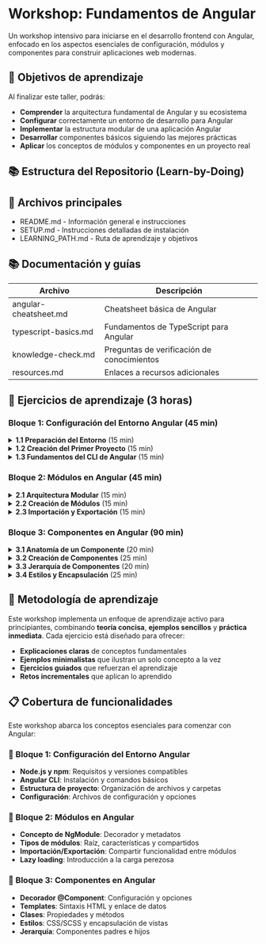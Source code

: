 # Workshop: Fundamentos de Angular

Un workshop intensivo para iniciarse en el desarrollo frontend con Angular, enfocado en los aspectos esenciales de configuración, módulos y componentes para construir aplicaciones web modernas.

## 🎯 Objetivos de aprendizaje

Al finalizar este taller, podrás:

- **Comprender** la arquitectura fundamental de Angular y su ecosistema
- **Configurar** correctamente un entorno de desarrollo para Angular
- **Implementar** la estructura modular de una aplicación Angular
- **Desarrollar** componentes básicos siguiendo las mejores prácticas
- **Aplicar** los conceptos de módulos y componentes en un proyecto real

## 📚 Estructura del Repositorio (Learn-by-Doing)

## 📄 Archivos principales

- README.md - Información general e instrucciones
- SETUP.md - Instrucciones detalladas de instalación
- LEARNING_PATH.md - Ruta de aprendizaje y objetivos

## 📚 Documentación y guías

| Archivo               | Descripción                                |
| --------------------- | ------------------------------------------ |
| angular-cheatsheet.md | Cheatsheet básica de Angular               |
| typescript-basics.md  | Fundamentos de TypeScript para Angular     |
| knowledge-check.md    | Preguntas de verificación de conocimientos |
| resources.md          | Enlaces a recursos adicionales             |

## 🧪 Ejercicios de aprendizaje (3 horas)

### Bloque 1: Configuración del Entorno Angular (45 min)

<details>
<summary><strong>1.1 Preparación del Entorno</strong> (15 min)</summary>

- [README.md](exercises/1-environment/1.1-setup/README.md) - Requisitos previos y herramientas
- [node-npm.md](exercises/1-environment/1.1-setup/node-npm.md) - Instalación de Node.js y npm
- [cli-installation.md](exercises/1-environment/1.1-setup/cli-installation.md) - Instalación de Angular CLI
- [ide-setup.md](exercises/1-environment/1.1-setup/ide-setup.md) - Configuración del IDE (VS Code)
- [HINTS.md](exercises/1-environment/1.1-setup/HINTS.md) - Solución a problemas comunes

</details>

<details>
<summary><strong>1.2 Creación del Primer Proyecto</strong> (15 min)</summary>

- [README.md](exercises/1-environment/1.2-first-project/README.md) - Guía para crear un proyecto
- [project-creation.md](exercises/1-environment/1.2-first-project/project-creation.md) - Comandos del CLI
- [project-structure.md](exercises/1-environment/1.2-first-project/project-structure.md) - Estructura de archivos
- [start-commands.md](exercises/1-environment/1.2-first-project/start-commands.md) - Comandos para ejecutar
- [HINTS.md](exercises/1-environment/1.2-first-project/HINTS.md) - Guía para errores comunes

</details>

<details>
<summary><strong>1.3 Fundamentos del CLI de Angular</strong> (15 min)</summary>

- [README.md](exercises/1-environment/1.3-cli/README.md) - Guía del Angular CLI
- [cli-commands.md](exercises/1-environment/1.3-cli/cli-commands.md) - Comandos principales
- [generation.md](exercises/1-environment/1.3-cli/generation.md) - Generación de elementos
- [challenges.md](exercises/1-environment/1.3-cli/challenges.md) - Ejercicios prácticos
- [HINTS.md](exercises/1-environment/1.3-cli/HINTS.md) - Tips para el CLI

</details>

### Bloque 2: Módulos en Angular (45 min)

<details>
<summary><strong>2.1 Arquitectura Modular</strong> (15 min)</summary>

- [README.md](exercises/2-modules/2.1-architecture/README.md) - Concepto de módulos en Angular
- [module-structure.md](exercises/2-modules/2.1-architecture/module-structure.md) - Estructura de un módulo
- [app-module.md](exercises/2-modules/2.1-architecture/app-module.md) - El módulo raíz
- [module-example.ts](exercises/2-modules/2.1-architecture/module-example.ts) - Ejemplo de módulo
- [HINTS.md](exercises/2-modules/2.1-architecture/HINTS.md) - Guía explicativa

</details>

<details>
<summary><strong>2.2 Creación de Módulos</strong> (15 min)</summary>

- [README.md](exercises/2-modules/2.2-creating/README.md) - Guía para crear módulos
- [feature-modules.md](exercises/2-modules/2.2-creating/feature-modules.md) - Módulos de características
- [shared-modules.md](exercises/2-modules/2.2-creating/shared-modules.md) - Módulos compartidos
- [module-generation.md](exercises/2-modules/2.2-creating/module-generation.md) - Generación con CLI
- [challenges.md](exercises/2-modules/2.2-creating/challenges.md) - Retos prácticos
- [HINTS.md](exercises/2-modules/2.2-creating/HINTS.md) - Mejores prácticas

</details>

<details>
<summary><strong>2.3 Importación y Exportación</strong> (15 min)</summary>

- [README.md](exercises/2-modules/2.3-imports/README.md) - Módulos y dependencias
- [importing.md](exercises/2-modules/2.3-imports/importing.md) - Importación de módulos
- [exporting.md](exercises/2-modules/2.3-imports/exporting.md) - Exportación de elementos
- [module-dependencies.ts](exercises/2-modules/2.3-imports/module-dependencies.ts) - Ejemplo de dependencias
- [challenges.md](exercises/2-modules/2.3-imports/challenges.md) - Ejercicios prácticos
- [HINTS.md](exercises/2-modules/2.3-imports/HINTS.md) - Patrones comunes

</details>

### Bloque 3: Componentes en Angular (90 min)

<details>
<summary><strong>3.1 Anatomía de un Componente</strong> (20 min)</summary>

- [README.md](exercises/3-components/3.1-anatomy/README.md) - Estructura básica
- [component-decorator.md](exercises/3-components/3.1-anatomy/component-decorator.md) - Decorador @Component
- [template-syntax.md](exercises/3-components/3.1-anatomy/template-syntax.md) - Sintaxis de templates
- [component-class.md](exercises/3-components/3.1-anatomy/component-class.md) - Clase del componente
- [metadata.md](exercises/3-components/3.1-anatomy/metadata.md) - Opciones de configuración
- [HINTS.md](exercises/3-components/3.1-anatomy/HINTS.md) - Guía de implementación

</details>

<details>
<summary><strong>3.2 Creación de Componentes</strong> (25 min)</summary>

- [README.md](exercises/3-components/3.2-creation/README.md) - Guía para crear componentes
- [cli-generation.md](exercises/3-components/3.2-creation/cli-generation.md) - Generación con CLI
- [manual-creation.md](exercises/3-components/3.2-creation/manual-creation.md) - Creación manual
- [component-selector.md](exercises/3-components/3.2-creation/component-selector.md) - Selectores y naming
- [challenges.md](exercises/3-components/3.2-creation/challenges.md) - Ejercicios prácticos
- [HINTS.md](exercises/3-components/3.2-creation/HINTS.md) - Soluciones a errores comunes

</details>

<details>
<summary><strong>3.3 Jerarquía de Componentes</strong> (20 min)</summary>

- [README.md](exercises/3-components/3.3-hierarchy/README.md) - Anidamiento de componentes
- [parent-child.md](exercises/3-components/3.3-hierarchy/parent-child.md) - Relaciones padre-hijo
- [component-tree.md](exercises/3-components/3.3-hierarchy/component-tree.md) - Árbol de componentes
- [challenges.md](exercises/3-components/3.3-hierarchy/challenges.md) - Ejercicios prácticos
- [HINTS.md](exercises/3-components/3.3-hierarchy/HINTS.md) - Mejores prácticas

</details>

<details>
<summary><strong>3.4 Estilos y Encapsulación</strong> (25 min)</summary>

- [README.md](exercises/3-components/3.4-styles/README.md) - Estilos en componentes
- [component-styles.md](exercises/3-components/3.4-styles/component-styles.md) - CSS en componentes
- [view-encapsulation.md](exercises/3-components/3.4-styles/view-encapsulation.md) - Encapsulación
- [style-isolation.md](exercises/3-components/3.4-styles/style-isolation.md) - Aislamiento de estilos
- [challenges.md](exercises/3-components/3.4-styles/challenges.md) - Ejercicios prácticos
- [HINTS.md](exercises/3-components/3.4-styles/HINTS.md) - Técnicas avanzadas

</details>

## 🔄 Metodología de aprendizaje

Este workshop implementa un enfoque de aprendizaje activo para principiantes, combinando **teoría concisa**, **ejemplos sencillos** y **práctica inmediata**. Cada ejercicio está diseñado para ofrecer:

- **Explicaciones claras** de conceptos fundamentales
- **Ejemplos minimalistas** que ilustran un solo concepto a la vez
- **Ejercicios guiados** que refuerzan el aprendizaje
- **Retos incrementales** que aplican lo aprendido

## 📋 Cobertura de funcionalidades

Este workshop abarca los conceptos esenciales para comenzar con Angular:

### 🧩 Bloque 1: Configuración del Entorno Angular

- **Node.js y npm**: Requisitos y versiones compatibles
- **Angular CLI**: Instalación y comandos básicos
- **Estructura de proyecto**: Organización de archivos y carpetas
- **Configuración**: Archivos de configuración y opciones

### 🔄 Bloque 2: Módulos en Angular

- **Concepto de NgModule**: Decorador y metadatos
- **Tipos de módulos**: Raíz, características y compartidos
- **Importación/Exportación**: Compartir funcionalidad entre módulos
- **Lazy loading**: Introducción a la carga perezosa

### 🔧 Bloque 3: Componentes en Angular

- **Decorador @Component**: Configuración y opciones
- **Templates**: Sintaxis HTML y enlace de datos
- **Clases**: Propiedades y métodos
- **Estilos**: CSS/SCSS y encapsulación de vistas
- **Jerarquía**: Componentes padres e hijos
